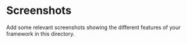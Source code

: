 # Screenshots

Add some relevant screenshots showing the different features of your framework in this directory.
